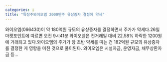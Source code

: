 ```yaml
---
categories: i
title: "특징주와이오엠 2000만주 유상증자 결정에 약세"
---
```

 와이오엠(066430)이 약 180억원 규모의 유상증자를 결정하면서 주가가 약세다.26일 마켓포인트에 따르면 오전 9시41분 와이오엠은 전거래일 대비 22.58% 하락한 1200원에 거래되고 있다.와이오엠의 주가가 장 초반 약세를 띠는 건 182억원 규모의 유상증자를 결정한 게 영향을 미친 것으로 풀이된다. 와이오엠은 시설자금, 운영자금, 채무상환자금 등...